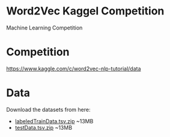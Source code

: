 

# Word2Vec Kaggel Competition
  Machine Learning Competition
# Competition

https://www.kaggle.com/c/word2vec-nlp-tutorial/data

# Data

Download the datasets from here:

- [labeledTrainData.tsv.zip](https://s3-eu-west-1.amazonaws.com/europython-tutorial/labeledTrainData.tsv.zip) ~13MB
- [testData.tsv.zip](https://s3-eu-west-1.amazonaws.com/europython-tutorial/testData.tsv.zip) ~13MB
